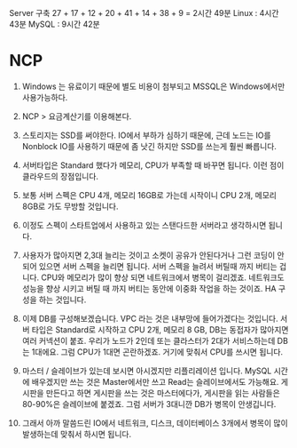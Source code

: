 Server 구축 27 + 17 + 12 + 20 + 41 + 14 + 38  + 9 = 2시간 49분
Linux : 4시간 43분
MySQL : 9시간 42분


# NCP

1. Windows 는 유료이기 때문에 별도 비용이 첨부되고 MSSQL은 Windows에서만 사용가능하다.

2. NCP > 요금계산기를 이용해본다.

3. 스토리지는 SSD를 써야한다. IO에서 부하가 심하기 때문에, 근데 노드는 IO를 Nonblock IO를 사용하기 때문에 좀 낫긴 하지만 SSD를 쓰는게 훨씬 빠릅니다.

4. 서버타입은 Standard 했다가 메모리, CPU가 부족할 때 바꾸면 됩니다. 이런 점이 클라우드의 장점입니다.

5. 보통 서버 스펙은 CPU 4개, 메모리 16GB로 가는데 시작이니 CPU 2개, 메모리 8GB로 가도 무방할 것입니다.

6. 이정도 스펙이 스타트업에서 사용하고 있는 스탠다드한 서버라고 생각하시면 됩니다.

7. 사용자가 많아지면 2,3대 늘리는 것이고 소켓이 공유가 안된다거나 그런 코딩이 안되어 있으면 서버 스펙을 늘리면 됩니다. 서버 스펙을 늘려서 버틸때 까지 버티는 겁니다. CPU와 메모리가 많이 향상 되면 네트워크에서 병목이 걸리겠죠. 네트워크도 성능을 향상 시키고 버틸 때 까지 버티는 동안에 이중화 작업을 하는 것이죠. HA 구성을 하는 것입니다.

8. 이제 DB를 구성해보겠습니다. VPC 라는 것은 내부망에 들어가겠다는 것입니다. 서버 타입은 Standard로 시작하고 CPU 2개, 메모리 8 GB, DB는 동접자가 많아지면 여러 커넥션이 붙죠. 우리가 노드가 2인데 또는 클라스터가 2대가 서비스하는데 DB는 1대에요. 그럼 CPU가 1대면 곤란하겠죠. 거기에 맞춰서 CPU를 쓰시면 됩니다. 

9. 마스터 / 슬레이브가 있는데 보시면 아시겠지만 리플리레이션 입니다. MySQL 시간에 배우겠지만 쓰는 것은 Master에서만 쓰고 Read는 슬레이브에서도 가능해요. 게시판을 만든다고 하면 게시판을 쓰는 것은 마스터에다가, 게시판을 읽는 사람들은 80-90%은 슬레이브에 붙겠죠. 그럼 서버가 3대니깐 DB가 병목이 안생깁니다.

10. 그래서 아까 말씀드린 IO에서 네트워크, 디스크, 데이터베이스 3개에서 병목이 많이 발생하는데 맞춰서 하시면 됩니다.
